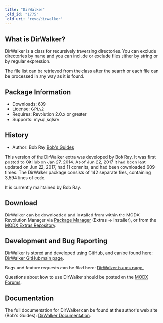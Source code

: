 ```yaml
---
title: "DirWalker"
_old_id: "1775"
_old_uri: "revo/dirwalker"
---
```


## What is DirWalker?

DirWalker is a class for recursively traversing directories. You can exclude directories by name and you can include or exclude files either by string or by regular expression.

The file list can be retrieved from the class after the search or each file can be processed in any way as it is found.

## Package Information

- Downloads: 609
- License: GPLv2
- Requires: Revolution 2.0.x or greater
- Supports: mysql,sqlsrv

## History

- Author: Bob Ray [Bob's Guides](https://bobsguides.com)

 This version of the DirWalker extra was developed by Bob Ray. It was first posted to GitHub on Jan 27, 2014. As of Jun 22, 2017 it had been last updated on Jun 22, 2017, had 11 commits, and had been downloaded 609 times. The DirWalker package consists of 142 separate files, containing 3,594 lines of code.

It is currently maintained by Bob Ray.

## Download

 DirWalker can be downloaded and installed from within the MODX Revolution Manager via [Package Manager](developing-in-modx/advanced-development/package-management "Package Manager") (Extras -> Installer), or from the [MODX Extras Repository](https://modx.com/extras/package/dirwalker).

## Development and Bug Reporting 

 DirWalker is stored and developed using GitHub, and can be found here: [DirWalker GitHub main page](https://github.com/BobRay/DirWalker).

 Bugs and feature requests can be filed here: [DirWalker issues page.](https://github.com/BobRay/DirWalker/issues).

Questions about how to use DirWalker should be posted on the [MODX Forums](https://forums.modx.com).

## Documentation

 The full documentation for DirWalker can be found at the author's web site (Bob's Guides): [DirWalker Documentation](https://bobsguides.com/dirwalker-tutorial.html).